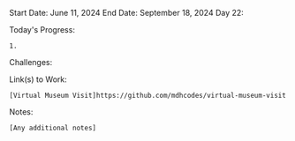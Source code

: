 Start Date: June 11, 2024
End Date: September 18, 2024
Day 22: 

Today's Progress:

    1.



Challenges:

    

Link(s) to Work:

    [Virtual Museum Visit]https://github.com/mdhcodes/virtual-museum-visit

Notes:

    [Any additional notes]